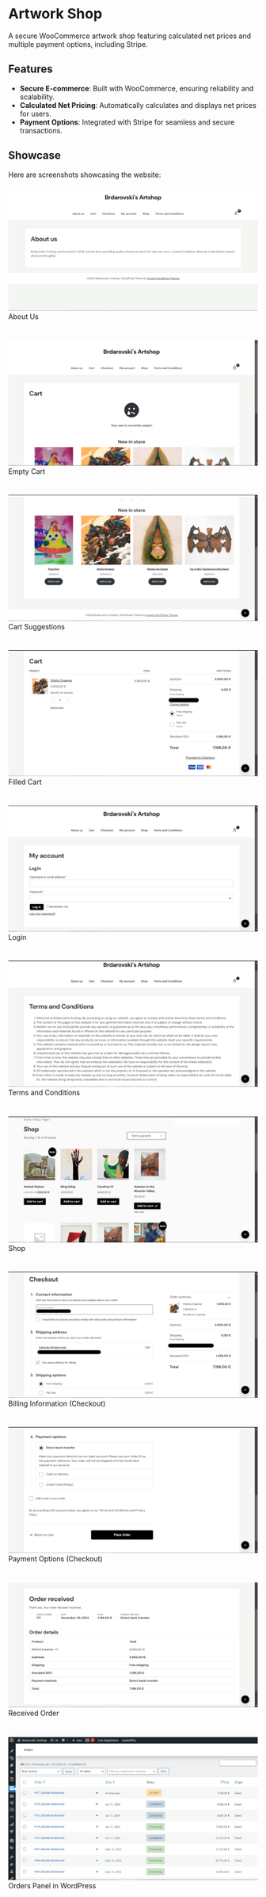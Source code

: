 # Artwork Shop

A secure WooCommerce artwork shop featuring calculated net prices and multiple payment options, including Stripe.

## Features
- **Secure E-commerce**: Built with WooCommerce, ensuring reliability and scalability.
- **Calculated Net Pricing**: Automatically calculates and displays net prices for users.
- **Payment Options**: Integrated with Stripe for seamless and secure transactions.

## Showcase

Here are screenshots showcasing the website:

![Screenshot 1](images/1.png)
About Us
#

![Screenshot 2](images/2.png)
Empty Cart
#

![Screenshot 3](images/3.png)
Cart Suggestions
#

![Screenshot 4](images/4.png)
Filled Cart
#

![Screenshot 5](images/5.png)
Login
#

![Screenshot 6](images/6.png)
Terms and Conditions
#

![Screenshot 7](images/7.png)
Shop
#

![Screenshot 8](images/8.png)
Billing Information (Checkout)
#

![Screenshot 9](images/9.png)
Payment Options (Checkout)
#

![Screenshot 10](images/10.png)
Received Order
#

![Screenshot 11](images/11.png)
Orders Panel in WordPress
#
